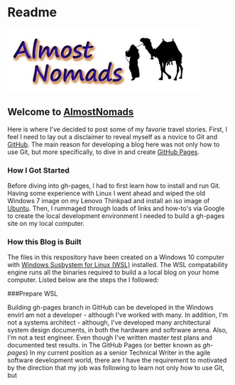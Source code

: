 # Readme

![Blog Logo](/assets/images/logo.jpg)

## Welcome to [AlmostNomads](http://almostnomads.xyz) 

Here is where I've decided to post some of my favorie travel stories. First, I feel I need to lay out a disclaimer to reveal myself as a novice to Git and [GitHub](http://github.com).  The main reason for developing a blog here was not only how to use Git, but more specifically, to dive in and create [GitHub Pages](https://pages.github.com/).

### How I Got Started

Before diving into gh-pages, I had to first learn how to install and run Git.  Having some experience with Linux I went ahead and wiped the old Windows 7 image on my Lenovo Thinkpad and install an iso image of [Ubuntu](https://ubuntu.com).  Then, I rummaged through loads of links and how-to's via Google to create the local development environment I needed to build a gh-pages site on my local computer.



### How this Blog is Built
The files in this respository have been created on a Windows 10 computer with [Windows Susbystem for Linux (WSL)](https://docs.microsoft.com/en-us/windows/wsl/install-win10) installed.  The WSL compatability engine runs all the binaries required to build a a local blog on your home computer. Listed below are the steps the I followed:

###Prepare WSL

Building gh-pages branch in GitHub can be developed in the Windows envirI am not a developer - although I've worked with many.  In addition, I'm not a systems architect - although, I've developed many architectural system design documents, in both the hardware and softrware arena.  Also, I'm not a test engineer.  Even though I've written master test plans and documented test results. in The GitHub Pages (or better known as *gh-pages*) In my current position as a senior Technical Writer in the agile software development world, there are I have the requirement to motivated by the direction that my job was following to learn not only how to use Git, but  

